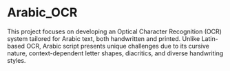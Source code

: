 # Arabic_OCR
This project focuses on developing an Optical Character Recognition (OCR) system tailored for Arabic text, both handwritten and printed. Unlike Latin-based OCR, Arabic script presents unique challenges due to its cursive nature, context-dependent letter shapes, diacritics, and diverse handwriting styles.
